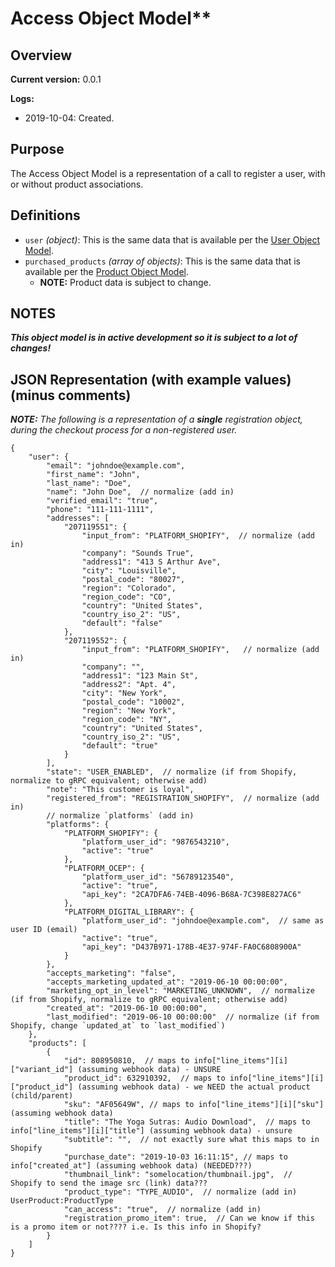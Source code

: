 # Access Object Model**

## Overview

**Current version:** 0.0.1

**Logs:**

- 2019-10-04: Created.

## Purpose

The Access Object Model is a representation of a call to register a user, with or without product associations.

## Definitions

- `user` _(object)_: This is the same data that is available per the [User Object Model](User.md).
- `purchased_products` _(array of objects)_: This is the same data that is available per the [Product Object Model](Product.md).
	- **NOTE:** Product data is subject to change.

## NOTES

_**This object model is in active development so it is subject to a lot of changes!**_

## JSON Representation (with example values) (minus comments)

_**NOTE:** The following is a representation of a **single** registration object, during the checkout process for a non-registered user._
```jsonc
{
	"user": {
        "email": "johndoe@example.com",
        "first_name": "John",
        "last_name": "Doe",
        "name": "John Doe",  // normalize (add in)
        "verified_email": "true",
        "phone": "111-111-1111",
        "addresses": [
            "207119551": {
                "input_from": "PLATFORM_SHOPIFY",  // normalize (add in)
                "company": "Sounds True",
                "address1": "413 S Arthur Ave",
                "city": "Louisville",
                "postal_code": "80027",
                "region": "Colorado",
                "region_code": "CO",
                "country": "United States",
                "country_iso_2": "US",
                "default": "false"
            },
            "207119552": {
                "input_from": "PLATFORM_SHOPIFY",   // normalize (add in)
                "company": "",
                "address1": "123 Main St",
                "address2": "Apt. 4",
                "city": "New York",
                "postal_code": "10002",
                "region": "New York",
                "region_code": "NY",
                "country": "United States",
                "country_iso_2": "US",
                "default": "true"
            }
        ],
        "state": "USER_ENABLED",  // normalize (if from Shopify, normalize to gRPC equivalent; otherwise add)
        "note": "This customer is loyal",
		"registered_from": "REGISTRATION_SHOPIFY",  // normalize (add in)
		// normalize `platforms` (add in)
        "platforms": {
            "PLATFORM_SHOPIFY": {
                "platform_user_id": "9876543210",
                "active": "true"
            },
            "PLATFORM_OCEP": {
                "platform_user_id": "56789123540",
                "active": "true",
                "api_key": "2CA7DFA6-74EB-4096-B68A-7C398E827AC6"
            },
            "PLATFORM_DIGITAL_LIBRARY": {
                "platform_user_id": "johndoe@example.com",  // same as user ID (email)
                "active": "true",
                "api_key": "D437B971-178B-4E37-974F-FA0C6808900A"
            }
        },
        "accepts_marketing": "false",
        "accepts_marketing_updated_at": "2019-06-10 00:00:00",
        "marketing_opt_in_level": "MARKETING_UNKNOWN",  // normalize (if from Shopify, normalize to gRPC equivalent; otherwise add)
        "created_at": "2019-06-10 00:00:00",
        "last_modified": "2019-06-10 00:00:00"  // normalize (if from Shopify, change `updated_at` to `last_modified`)
    },
	"products": [
		{
			"id": 808950810,  // maps to info["line_items"][i]["variant_id"] (assuming webhook data) - UNSURE
			"product_id": 632910392,  // maps to info["line_items"][i]["product_id"] (assuming webhook data) - we NEED the actual product (child/parent)
			"sku": "AF05649W", // maps to info["line_items"][i]["sku"] (assuming webhook data)
			"title": "The Yoga Sutras: Audio Download",  // maps to info["line_items"][i]["title"] (assuming webhook data) - unsure
			"subtitle": "",  // not exactly sure what this maps to in Shopify
			"purchase_date": "2019-10-03 16:11:15", // maps to info["created_at"] (assuming webhook data) (NEEDED???)
			"thumbnail_link": "somelocation/thumbnail.jpg",  // Shopify to send the image src (link) data???
			"product_type": "TYPE_AUDIO",  // normalize (add in) UserProduct:ProductType
			"can_access": "true",  // normalize (add in)
			"registration_promo_item": true,  // Can we know if this is a promo item or not???? i.e. Is this info in Shopify?
		}
	]
}
```